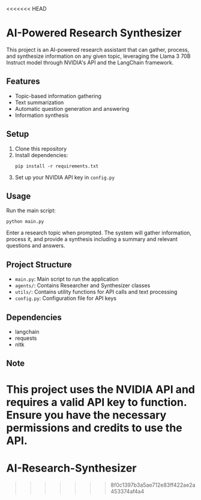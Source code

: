 <<<<<<< HEAD
# AI-Powered Research Synthesizer

This project is an AI-powered research assistant that can gather, process, and synthesize information on any given topic, leveraging the Llama 3 70B Instruct model through NVIDIA's API and the LangChain framework.

## Features

- Topic-based information gathering
- Text summarization
- Automatic question generation and answering
- Information synthesis

## Setup

1. Clone this repository
2. Install dependencies:
   ```
   pip install -r requirements.txt
   ```
3. Set up your NVIDIA API key in `config.py`

## Usage

Run the main script:

```
python main.py
```

Enter a research topic when prompted. The system will gather information, process it, and provide a synthesis including a summary and relevant questions and answers.

## Project Structure

- `main.py`: Main script to run the application
- `agents/`: Contains Researcher and Synthesizer classes
- `utils/`: Contains utility functions for API calls and text processing
- `config.py`: Configuration file for API keys

## Dependencies

- langchain
- requests
- nltk

## Note

This project uses the NVIDIA API and requires a valid API key to function. Ensure you have the necessary permissions and credits to use the API.
=======
# AI-Research-Synthesizer
>>>>>>> 8f0c1397b3a5ae712e83ff422ae2a453374af4a4
